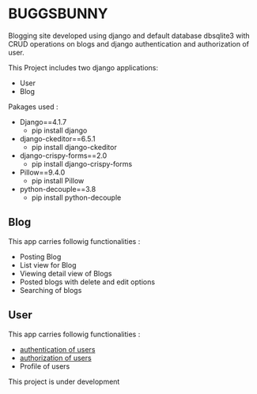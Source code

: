 
# BUGGSBUNNY

Blogging site developed using django and default database dbsqlite3 with CRUD operations on blogs and django authentication and authorization of user. 

This Project includes two django applications:
* User
* Blog

Pakages used :
* Django==4.1.7
    * pip install django
* django-ckeditor==6.5.1
    * pip install django-ckeditor
* django-crispy-forms==2.0
    * pip install django-crispy-forms
* Pillow==9.4.0
    * pip install Pillow
* python-decouple==3.8
    * pip install python-decouple

## Blog 
This app carries followig functionalities :
* Posting Blog
* List view for Blog
* Viewing detail view of Blogs 
* Posted blogs with delete and edit options
* Searching of blogs

## User
This app carries followig functionalities :
* [authentication of users](https://docs.djangoproject.com/en/4.1/topics/auth/)
* [authorization of users](https://docs.djangoproject.com/en/4.1/topics/auth/)
* Profile of users

This project is under development 
